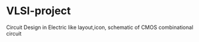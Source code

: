 # VLSI-project
Circuit Design in Electric like layout,icon, schematic of CMOS combinational circuit
